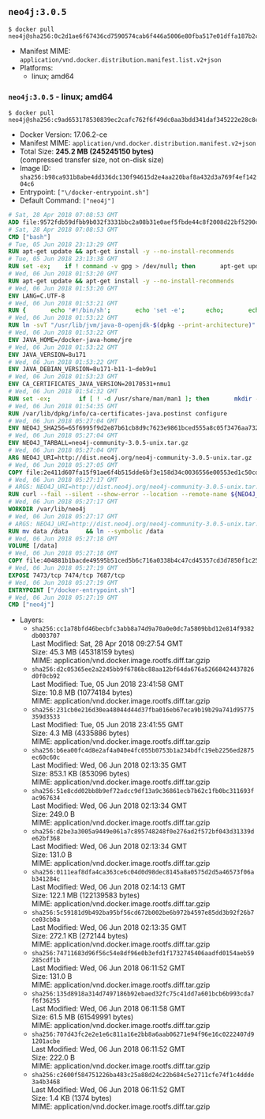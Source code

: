 ## `neo4j:3.0.5`

```console
$ docker pull neo4j@sha256:0c2d1ae6f67436cd7590574cab6f446a5006e80fba517e01dffa187b2c5b1b0c
```

-	Manifest MIME: `application/vnd.docker.distribution.manifest.list.v2+json`
-	Platforms:
	-	linux; amd64

### `neo4j:3.0.5` - linux; amd64

```console
$ docker pull neo4j@sha256:c9ad653178530839ec2cafc762f6f49dc0aa3bdd341daf345222e28c8ce5a5dd
```

-	Docker Version: 17.06.2-ce
-	Manifest MIME: `application/vnd.docker.distribution.manifest.v2+json`
-	Total Size: **245.2 MB (245245150 bytes)**  
	(compressed transfer size, not on-disk size)
-	Image ID: `sha256:b98ca931b8abe4dd336dc130f94615d2e4aa220baf8a432d3a769f4ef14204c6`
-	Entrypoint: `["\/docker-entrypoint.sh"]`
-	Default Command: `["neo4j"]`

```dockerfile
# Sat, 28 Apr 2018 07:08:53 GMT
ADD file:9572fdb59dfbb9b032f3331bbc2a08b31e0aef5fbde44c8f2008d22bf5290cf2 in / 
# Sat, 28 Apr 2018 07:08:53 GMT
CMD ["bash"]
# Tue, 05 Jun 2018 23:13:29 GMT
RUN apt-get update && apt-get install -y --no-install-recommends 		ca-certificates 		curl 		netbase 		wget 	&& rm -rf /var/lib/apt/lists/*
# Tue, 05 Jun 2018 23:13:38 GMT
RUN set -ex; 	if ! command -v gpg > /dev/null; then 		apt-get update; 		apt-get install -y --no-install-recommends 			gnupg 			dirmngr 		; 		rm -rf /var/lib/apt/lists/*; 	fi
# Wed, 06 Jun 2018 01:53:20 GMT
RUN apt-get update && apt-get install -y --no-install-recommends 		bzip2 		unzip 		xz-utils 	&& rm -rf /var/lib/apt/lists/*
# Wed, 06 Jun 2018 01:53:20 GMT
ENV LANG=C.UTF-8
# Wed, 06 Jun 2018 01:53:21 GMT
RUN { 		echo '#!/bin/sh'; 		echo 'set -e'; 		echo; 		echo 'dirname "$(dirname "$(readlink -f "$(which javac || which java)")")"'; 	} > /usr/local/bin/docker-java-home 	&& chmod +x /usr/local/bin/docker-java-home
# Wed, 06 Jun 2018 01:53:22 GMT
RUN ln -svT "/usr/lib/jvm/java-8-openjdk-$(dpkg --print-architecture)" /docker-java-home
# Wed, 06 Jun 2018 01:53:22 GMT
ENV JAVA_HOME=/docker-java-home/jre
# Wed, 06 Jun 2018 01:53:22 GMT
ENV JAVA_VERSION=8u171
# Wed, 06 Jun 2018 01:53:22 GMT
ENV JAVA_DEBIAN_VERSION=8u171-b11-1~deb9u1
# Wed, 06 Jun 2018 01:53:23 GMT
ENV CA_CERTIFICATES_JAVA_VERSION=20170531+nmu1
# Wed, 06 Jun 2018 01:54:32 GMT
RUN set -ex; 		if [ ! -d /usr/share/man/man1 ]; then 		mkdir -p /usr/share/man/man1; 	fi; 		apt-get update; 	apt-get install -y --no-install-recommends 		openjdk-8-jre="$JAVA_DEBIAN_VERSION" 		ca-certificates-java="$CA_CERTIFICATES_JAVA_VERSION" 	; 	rm -rf /var/lib/apt/lists/*; 		[ "$(readlink -f "$JAVA_HOME")" = "$(docker-java-home)" ]; 		update-alternatives --get-selections | awk -v home="$(readlink -f "$JAVA_HOME")" 'index($3, home) == 1 { $2 = "manual"; print | "update-alternatives --set-selections" }'; 	update-alternatives --query java | grep -q 'Status: manual'
# Wed, 06 Jun 2018 01:54:35 GMT
RUN /var/lib/dpkg/info/ca-certificates-java.postinst configure
# Wed, 06 Jun 2018 05:27:04 GMT
ENV NEO4J_SHA256=65f6995f9d2e87b61cb8d9c7623e9861bced555a8c05f3476aa73240a77437d8
# Wed, 06 Jun 2018 05:27:04 GMT
ENV NEO4J_TARBALL=neo4j-community-3.0.5-unix.tar.gz
# Wed, 06 Jun 2018 05:27:04 GMT
ARG NEO4J_URI=http://dist.neo4j.org/neo4j-community-3.0.5-unix.tar.gz
# Wed, 06 Jun 2018 05:27:05 GMT
COPY file:2e411d607fa15f91ae6f4b515dde6bf3e158d34c0036556e00553ed1c50cd63d in /tmp/ 
# Wed, 06 Jun 2018 05:27:17 GMT
# ARGS: NEO4J_URI=http://dist.neo4j.org/neo4j-community-3.0.5-unix.tar.gz
RUN curl --fail --silent --show-error --location --remote-name ${NEO4J_URI}     && echo "${NEO4J_SHA256} ${NEO4J_TARBALL}" | sha256sum --check --quiet -     && tar --extract --file ${NEO4J_TARBALL} --directory /var/lib     && mv /var/lib/neo4j-* /var/lib/neo4j     && rm ${NEO4J_TARBALL}
# Wed, 06 Jun 2018 05:27:17 GMT
WORKDIR /var/lib/neo4j
# Wed, 06 Jun 2018 05:27:17 GMT
# ARGS: NEO4J_URI=http://dist.neo4j.org/neo4j-community-3.0.5-unix.tar.gz
RUN mv data /data     && ln --symbolic /data
# Wed, 06 Jun 2018 05:27:18 GMT
VOLUME [/data]
# Wed, 06 Jun 2018 05:27:18 GMT
COPY file:404881b1bacde49595b51ced5b6c716a0338b4c47cd45357cd3d7850f1c255b2 in /docker-entrypoint.sh 
# Wed, 06 Jun 2018 05:27:19 GMT
EXPOSE 7473/tcp 7474/tcp 7687/tcp
# Wed, 06 Jun 2018 05:27:19 GMT
ENTRYPOINT ["/docker-entrypoint.sh"]
# Wed, 06 Jun 2018 05:27:19 GMT
CMD ["neo4j"]
```

-	Layers:
	-	`sha256:cc1a78bfd46becbfc3abb8a74d9a70a0e0dc7a5809bbd12e814f9382db003707`  
		Last Modified: Sat, 28 Apr 2018 09:27:54 GMT  
		Size: 45.3 MB (45318159 bytes)  
		MIME: application/vnd.docker.image.rootfs.diff.tar.gzip
	-	`sha256:d2c05365ee2a2245bb9f6786bc88aa12bf64da676a52668424437826d0f0cb92`  
		Last Modified: Tue, 05 Jun 2018 23:41:58 GMT  
		Size: 10.8 MB (10774184 bytes)  
		MIME: application/vnd.docker.image.rootfs.diff.tar.gzip
	-	`sha256:231cb0e216d30ea48044d44d37fba016eb67eca9b19b29a741d95775359d3533`  
		Last Modified: Tue, 05 Jun 2018 23:41:55 GMT  
		Size: 4.3 MB (4335886 bytes)  
		MIME: application/vnd.docker.image.rootfs.diff.tar.gzip
	-	`sha256:b6ea00fc4d8e2af4a040e4fc055b0753b1a234bdfc19eb2256ed2875ec60c60c`  
		Last Modified: Wed, 06 Jun 2018 02:13:35 GMT  
		Size: 853.1 KB (853096 bytes)  
		MIME: application/vnd.docker.image.rootfs.diff.tar.gzip
	-	`sha256:51e8cdd02bb8b9ef72adcc9df13a9c36861ecb7b62c1fb0bc311693fac967634`  
		Last Modified: Wed, 06 Jun 2018 02:13:34 GMT  
		Size: 249.0 B  
		MIME: application/vnd.docker.image.rootfs.diff.tar.gzip
	-	`sha256:d2be3a3005a9449e061a7c895748248f0e276ad2f572bf043d31339de62bf368`  
		Last Modified: Wed, 06 Jun 2018 02:13:34 GMT  
		Size: 131.0 B  
		MIME: application/vnd.docker.image.rootfs.diff.tar.gzip
	-	`sha256:0111eaf8dfa4ca363ce6c04d0d98dec8145a8a0575d2d5a46573f06ab341284c`  
		Last Modified: Wed, 06 Jun 2018 02:14:13 GMT  
		Size: 122.1 MB (122139583 bytes)  
		MIME: application/vnd.docker.image.rootfs.diff.tar.gzip
	-	`sha256:5c59181d9b492ba95bf56cd672b002be6b972b4597e85dd3b92f26b7ce03cb8a`  
		Last Modified: Wed, 06 Jun 2018 02:13:35 GMT  
		Size: 272.1 KB (272144 bytes)  
		MIME: application/vnd.docker.image.rootfs.diff.tar.gzip
	-	`sha256:74711683d96f56c54e8df96e0b3efd1f1732745406aadfd0154aeb59285cdf1b`  
		Last Modified: Wed, 06 Jun 2018 06:11:52 GMT  
		Size: 131.0 B  
		MIME: application/vnd.docker.image.rootfs.diff.tar.gzip
	-	`sha256:135d8918a314d7497186b92ebaed32fc75c41dd7a601bcb6b993cda7f6f36255`  
		Last Modified: Wed, 06 Jun 2018 06:11:58 GMT  
		Size: 61.5 MB (61549991 bytes)  
		MIME: application/vnd.docker.image.rootfs.diff.tar.gzip
	-	`sha256:707d43fc2e2e1e6c811a16e2bb8a6aab06271e94f96e16c0222407d91201acbe`  
		Last Modified: Wed, 06 Jun 2018 06:11:52 GMT  
		Size: 222.0 B  
		MIME: application/vnd.docker.image.rootfs.diff.tar.gzip
	-	`sha256:c2600f584751226ba483c25a88d24c22b684c5e2711cfe74f1c4ddde3a4b3468`  
		Last Modified: Wed, 06 Jun 2018 06:11:52 GMT  
		Size: 1.4 KB (1374 bytes)  
		MIME: application/vnd.docker.image.rootfs.diff.tar.gzip
